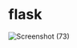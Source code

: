 # flask
![Screenshot (73)](https://user-images.githubusercontent.com/90281107/145465893-460fcad1-5671-4786-8b5a-183f079baafa.png)

